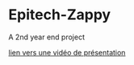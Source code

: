 # Epitech-Zappy
A 2nd year end project

[lien vers une vidéo de présentation]([https://www.youtube.com/watch?v=pRT4xN0kYzY&ab_channel=SCOOL_BEAT)
